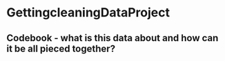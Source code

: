 # GettingcleaningDataProject
## Codebook - what is this data about and how can it be all pieced together?
